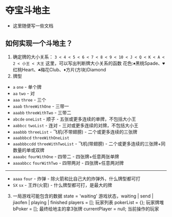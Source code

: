 # 夺宝斗地主
- 这里随便写一些文档

## 如何实现一个斗地主？
1. 确定牌的大小关系：
   `3 < 4 < 5 < 6 < 7 < 8 < 9 < 10 < J < Q < K < A < 2 < 小王 < 大王`
   这里，可以写出判断牌大小关系的函数
   花色:`♠`黑桃Spade、`♥`红桃Heart、`♣`梅花Club、`♦`方片(方块)Diamond
2. 牌型
- `a` `one` - 单个牌
- `aa` `two` - 对
- `aaa` `three` - 三个
- `aaab` `threeWithOne` - 三带一
- `aaabb` `threeWithTwo` - 三带二
- `abcde` `oneList` - 顺子 - 五张或更多连续的单牌，不包括大小王
- `aabbcc` `twoList` - 连对 - 三对或更多连续的对牌，不包括大小王
- `aaabbb` `threeList` - 飞机(不带翅膀) - 二个或更多连续的三张牌
- `aaabbbcd` `threeWithOneList`
- `aaabbbccdd` `threeWithTwoList` - 飞机(带翅膀) - 二个或更多连续的三张牌+同数量的单或双牌
- `aaaabc` `fourWithOne` - 四带二 - 四张牌+任意两张单牌
- `aaaabbcc` `fourWithTwo` - 四带两对 - 四张牌+任意两对牌
----
- `aaaa` `four` - 炸弹 - 除火箭和比自己大的炸弹外，什么牌型都可打
- `SX` `sx` - 王炸(火箭) - 什么牌型都可打，是最大的牌
3. 一局游戏可能包含的数据
state = 'waiting' 游戏状态，waiting | send | jiaofen | playing | finished 
players = []; 玩家列表
pokerList = {}; 玩家牌堆
bPoker = []; 最终给地主的拿3张牌
currentPlayer = null; 当前操作的玩家